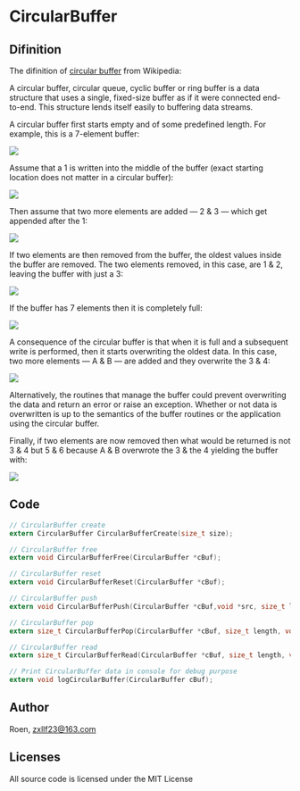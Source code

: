 # CircularBuffer

## Difinition

 The difinition of [circular buffer](https://en.wikipedia.org/wiki/Circular_buffer) from Wikipedia:

A circular buffer, circular queue, cyclic buffer or ring buffer is a data structure that uses a single, fixed-size buffer as if it were connected end-to-end. This structure lends itself easily to buffering data streams.

A circular buffer first starts empty and of some predefined length. For example, this is a 7-element buffer:

![](https://upload.wikimedia.org/wikipedia/commons/thumb/f/f7/Circular_buffer_-_empty.svg/500px-Circular_buffer_-_empty.svg.png)

Assume that a 1 is written into the middle of the buffer (exact starting location does not matter in a circular buffer):

![](https://upload.wikimedia.org/wikipedia/commons/thumb/8/89/Circular_buffer_-_XX1XXXX.svg/500px-Circular_buffer_-_XX1XXXX.svg.png)

Then assume that two more elements are added — 2 & 3 — which get appended after the 1:

![](https://upload.wikimedia.org/wikipedia/commons/thumb/d/d7/Circular_buffer_-_XX123XX.svg/500px-Circular_buffer_-_XX123XX.svg.png)

If two elements are then removed from the buffer, the oldest values inside the buffer are removed. The two elements removed, in this case, are 1 & 2, leaving the buffer with just a 3:

![](https://upload.wikimedia.org/wikipedia/commons/thumb/1/11/Circular_buffer_-_XXXX3XX.svg/500px-Circular_buffer_-_XXXX3XX.svg.png)

If the buffer has 7 elements then it is completely full:

![](https://upload.wikimedia.org/wikipedia/commons/thumb/6/67/Circular_buffer_-_6789345.svg/500px-Circular_buffer_-_6789345.svg.png)

A consequence of the circular buffer is that when it is full and a subsequent write is performed, then it starts overwriting the oldest data. In this case, two more elements — A & B — are added and they overwrite the 3 & 4:

![](https://upload.wikimedia.org/wikipedia/commons/thumb/b/ba/Circular_buffer_-_6789AB5.svg/500px-Circular_buffer_-_6789AB5.svg.png)

Alternatively, the routines that manage the buffer could prevent overwriting the data and return an error or raise an exception. Whether or not data is overwritten is up to the semantics of the buffer routines or the application using the circular buffer.

Finally, if two elements are now removed then what would be returned is not 3 & 4 but 5 & 6 because A & B overwrote the 3 & the 4 yielding the buffer with:

![](https://upload.wikimedia.org/wikipedia/commons/thumb/4/43/Circular_buffer_-_X789ABX.svg/500px-Circular_buffer_-_X789ABX.svg.png)

## Code
``` C
// CircularBuffer create
extern CircularBuffer CircularBufferCreate(size_t size);

// CircularBuffer free
extern void CircularBufferFree(CircularBuffer *cBuf);

// CircularBuffer reset
extern void CircularBufferReset(CircularBuffer *cBuf);

// CircularBuffer push
extern void CircularBufferPush(CircularBuffer *cBuf,void *src, size_t length);

// CircularBuffer pop
extern size_t CircularBufferPop(CircularBuffer *cBuf, size_t length, void *dataOut);

// CircularBuffer read
extern size_t CircularBufferRead(CircularBuffer *cBuf, size_t length, void *dataOut);

// Print CircularBuffer data in console for debug purpose 
extern void logCircularBuffer(CircularBuffer cBuf);

```


## Author

Roen, zxllf23@163.com

## Licenses

All source code is licensed under the MIT License